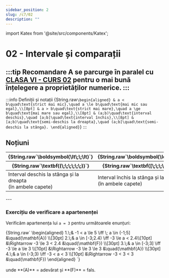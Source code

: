 ```yaml
---
sidebar_position: 2
slug: /c7/02
description: ""
---
```


import Katex from '@site/src/components/Katex';

# 02 - Intervale și comparații
:::tip Recomandare
**A se parcurge în paralel cu [CLASA VI - CURS 02](/docs/c6/02.md) pentru o mai bună înțelegere a proprietăților numerice.**
:::
---

:::info Definiții și notații
<Katex>{String.raw`
\begin{aligned}
& a < b\quad\text{strict mai mic},\quad a \le b\quad\text{mai mic sau egal},\\[8pt]
& a > b\quad\text{strict mai mare},\quad a \ge b\quad\text{mai mare sau egal},\\[8pt]
& (a;b)\quad\text{interval deschis},\quad [a;b]\quad\text{interval închis},\\[8pt]
& [a;b)\quad\text{semi-deschis la dreapta},\quad (a;b]\quad\text{semi-deschis la stânga}.
\end{aligned}
`}</Katex>
:::


## Noțiuni
<div style={{ display: 'flex', gap: '2rem', flexWrap: 'wrap' }}>
  <div style={{ flex: 1, minWidth: '200px' }}>
    <table style={{ width: '100%', tableLayout: 'fixed', borderCollapse: 'collapse' }}>
      <thead>
        <tr>
          <th>
          <Katex>{String.raw`\boldsymbol{\lt\;\;\lt}`}</Katex>
          </th>
          <th><Katex>{String.raw`\boldsymbol{\le\;\;\le}`}</Katex></th>
          <th><Katex>{String.raw`\boldsymbol{\lt\;\;\le}`}</Katex></th>
          <th><Katex>{String.raw`\boldsymbol{\le\;\;\lt}`}</Katex></th>
        </tr>
        <tr>
          <th><Katex>{String.raw`\textbf{(\;\;\;\;\;\;)}`}</Katex></th>
          <th><Katex>{String.raw`\textbf{[\;\;\;\;\;\;]}`}</Katex></th>
          <th><Katex>{String.raw`\textbf{(\;\;\;\;\;\;]}`}</Katex></th>
          <th><Katex>{String.raw`\textbf{[\;\;\;\;\;\;)}`}</Katex></th>
        </tr>
      </thead>
      <tbody>
        <tr>
          <td>Interval deschis la stânga și la dreapta <br/> (în ambele capete)</td>
          <td>Interval închis la stânga și la dreapta <br/> (în ambele capete)</td>
          <td>Interval deschis la stânga și închis la dreapta <br/> (semi-deschis la stânga)</td>
          <td>Interval închis la stânga și deschis la dreapta <br/> (semi-deschis la dreapta)</td>
        </tr>
      </tbody>
    </table>
  </div>
  </div>
---

### Exercițiu de verificare a apartenenței

Verificăm apartenența lui `a = 3` pentru următoarele enunțuri:
<div style={{ display: 'flex', gap: '2rem', flexWrap: 'wrap' }}>
<Katex>{String.raw`
\begin{aligned}
1.\;& -1 < a \le 5 \iff \; a \in (-1;5]  
   &\quad(\mathbf{A}) \\[30pt]
2.\;& a \in [-3;2.4) \iff -3 \le a < 2.4\\[10pt] 
   &\Rightarrow -3 \le 3 < 2.4
   &\quad(\mathbf{F}) \\[30pt]
3.\;& a \in [-3;3] \iff -3 \le a \le 3 \\[10pt]
   &\Rightarrow -3 \le 3 \le 3 
   &\quad(\mathbf{A}) \\[30pt]
4.\;& a \in (-3;3) \iff -3 < a < 3 \\[10pt]
   &\Rightarrow -3 < 3 < 3 
   &\quad(\mathbf{F})
\end{aligned}
`}</Katex>
</div>
<br/>
unde **(A)** = adevărat și **(F)** = fals.
